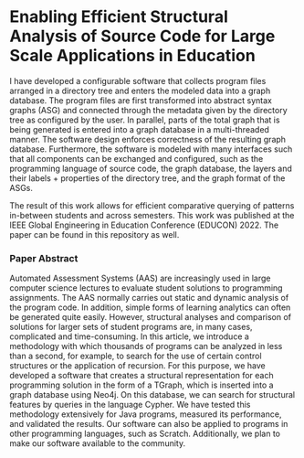 # Enabling Efficient Structural Analysis of Source Code for Large Scale Applications in Education 
I have developed a configurable software that collects program files arranged in a directory tree and enters the modeled data into a graph database.
The program files are first transformed into abstract syntax graphs (ASG) and connected through the metadata given by the directory tree as configured by the user.
In parallel, parts of the total graph that is being generated is entered into a graph database in a multi-threaded manner. The software design enforces correctness of the resulting graph database. Furthermore, the software is modeled with many interfaces such that all components can be exchanged and configured, such as the programming language of source code, the graph database, the layers and their labels + properties of the directory tree, and the graph format of the ASGs. 

The result of this work allows for efficient comparative querying of patterns in-between students and across semesters. This work was published at the IEEE Global Engineering in Education Conference (EDUCON) 2022. The paper can be found in this repository as well.

### Paper Abstract
Automated Assessment Systems (AAS) are increasingly used in large computer science lectures to evaluate student
solutions to programming assignments. The AAS normally carries
out static and dynamic analysis of the program code. In
addition, simple forms of learning analytics can often be generated
quite easily. However, structural analyses and comparison of
solutions for larger sets of student programs are, in many cases,
complicated and time-consuming.
In this article, we introduce a methodology with which
thousands of programs can be analyzed in less than a second,
for example, to search for the use of certain control structures
or the application of recursion.
For this purpose, we have developed a software that creates a
structural representation for each programming solution in the
form of a TGraph, which is inserted into a graph database using
Neo4j. On this database, we can search for structural features
by queries in the language Cypher.
We have tested this methodology extensively for Java programs,
measured its performance, and validated the results. Our
software can also be applied to programs in other programming
languages, such as Scratch. Additionally, we plan to make our
software available to the community.
